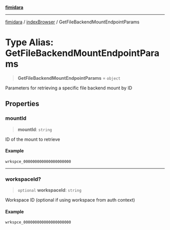 [**fimidara**](../../README.md)

***

[fimidara](../../modules.md) / [indexBrowser](../README.md) / GetFileBackendMountEndpointParams

# Type Alias: GetFileBackendMountEndpointParams

> **GetFileBackendMountEndpointParams** = `object`

Parameters for retrieving a specific file backend mount by ID

## Properties

### mountId

> **mountId**: `string`

ID of the mount to retrieve

#### Example

```
wrkspce_000000000000000000000
```

***

### workspaceId?

> `optional` **workspaceId**: `string`

Workspace ID (optional if using workspace from auth context)

#### Example

```
wrkspce_000000000000000000000
```
